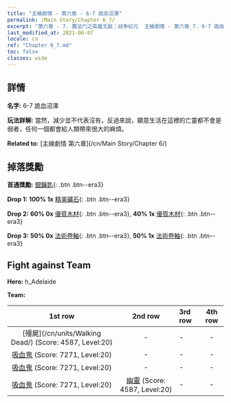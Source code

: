 ```yaml
---
title: "主線劇情 - 第六章 - 6-7 詭血沼澤"
permalink: /Main Story/Chapter 6_7/
excerpt: "第六章 - 7. 魔法门之英雄无敌：战争纪元  主線劇情 - 第六章_7. 6-7 詭血沼澤"
last_modified_at: 2021-06-07
locale: cn
ref: "Chapter 6_7.md"
toc: false
classes: wide
---
```


## 詳情

 **名字:** 6-7 詭血沼澤

 **玩法詳解:** 當然，減少並不代表沒有，反過來說，願意生活在這裡的亡靈都不會是弱者，任何一個都會給人類帶來很大的麻煩。

 **Related to:** [主線劇情 第六章](/cn/Main Story/Chapter 6/)

## 掉落獎勵

 **首通獎勵:** [銀鑰匙](/cn/Items/con_693/){: .btn .btn--era3}

 **Drop 1:** **100% 1x** [精美礦石](/cn/Items/mat_19/){: .btn .btn--era3}

 **Drop 2:** **60% 0x** [優質木材](/cn/Items/mat_13/){: .btn .btn--era3}, **40% 1x** [優質木材](/cn/Items/mat_13/){: .btn .btn--era3}

 **Drop 3:** **50% 0x** [法術卷軸](/cn/Items/con_694/){: .btn .btn--era3}, **50% 1x** [法術卷軸](/cn/Items/con_694/){: .btn .btn--era3}


## Fight against Team
 **Hero:** h_Adelaide

 **Team:**


  | 1st row | 2nd row | 3rd row | 4th row |
  |:----:|:----:|:----|:----:|
  | [殭屍](/cn/units/Walking Dead/) (Score: 4587, Level:20)  | - | - | - |
  | [吸血鬼](/cn/units/Vampire/) (Score: 7271, Level:20)  | - | - | - |
  | [吸血鬼](/cn/units/Vampire/) (Score: 7271, Level:20)  | - | - | - |
  | [吸血鬼](/cn/units/Vampire/) (Score: 7271, Level:20)  | [幽靈](/cn/units/Wight/) (Score: 4587, Level:20)  | - | - |


